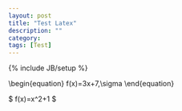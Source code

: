 ```yaml
---
layout: post
title: "Test Latex"
description: ""
category: 
tags: [Test]
---
```

{% include JB/setup %}

<p> \begin{equation} f(x)=3x+7,\sigma \end{equation} </p>

<p> $ f(x)=x^2+1 $ </p>